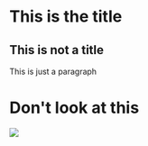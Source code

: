 # This is the title

## This is not a title

This is just a paragraph

# Don't look at this

[![](bad.bmp)](Not-counts)
